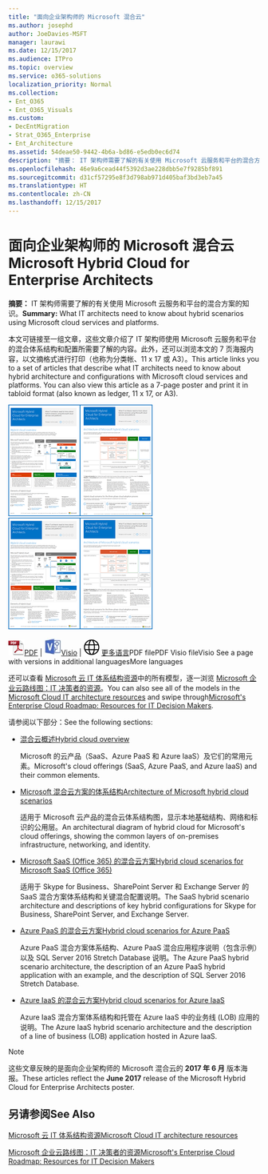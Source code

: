 ```yaml
---
title: "面向企业架构师的 Microsoft 混合云"
ms.author: josephd
author: JoeDavies-MSFT
manager: laurawi
ms.date: 12/15/2017
ms.audience: ITPro
ms.topic: overview
ms.service: o365-solutions
localization_priority: Normal
ms.collection:
- Ent_O365
- Ent_O365_Visuals
ms.custom:
- DecEntMigration
- Strat_O365_Enterprise
- Ent_Architecture
ms.assetid: 54deae50-9442-4b6a-bd86-e5edb0ec6d74
description: "摘要： IT 架构师需要了解的有关使用 Microsoft 云服务和平台的混合方案的知识。"
ms.openlocfilehash: 46e9a6cead44f5392d3ae228dbb5e7f9285bf891
ms.sourcegitcommit: d31cf57295e8f3d798ab971d405baf3bd3eb7a45
ms.translationtype: HT
ms.contentlocale: zh-CN
ms.lasthandoff: 12/15/2017
---
```

# <a name="microsoft-hybrid-cloud-for-enterprise-architects"></a><span data-ttu-id="57807-103">面向企业架构师的 Microsoft 混合云</span><span class="sxs-lookup"><span data-stu-id="57807-103">Microsoft Hybrid Cloud for Enterprise Architects</span></span>

 <span data-ttu-id="57807-104">**摘要：** IT 架构师需要了解的有关使用 Microsoft 云服务和平台的混合方案的知识。</span><span class="sxs-lookup"><span data-stu-id="57807-104">**Summary:** What IT architects need to know about hybrid scenarios using Microsoft cloud services and platforms.</span></span>
  
<span data-ttu-id="57807-p101">本文可链接至一组文章，这些文章介绍了 IT 架构师使用 Microsoft 云服务和平台的混合体系结构和配置所需要了解的内容。此外，还可以浏览本文的 7 页海报内容，以文摘格式进行打印（也称为分类帐、11 x 17 或 A3）。</span><span class="sxs-lookup"><span data-stu-id="57807-p101">This article links you to a set of articles that describe what IT architects need to know about hybrid architecture and configurations with Microsoft cloud services and platforms. You can also view this article as a 7-page poster and print it in tabloid format (also known as ledger, 11 x 17, or A3).</span></span>
  
<span data-ttu-id="57807-107">[![模型缩略图：Microsoft 混合云](images/Hybrid_Poster/Hybrid_Cloud_Thumbnail.png)](https://www.microsoft.com/download/details.aspx?id=54424
)</span><span class="sxs-lookup"><span data-stu-id="57807-107">[![Thumb image for the Microsoft hybrid cloud model](images/Hybrid_Poster/Hybrid_Cloud_Thumbnail.png)](https://www.microsoft.com/download/details.aspx?id=54424
)</span></span>
  
<span data-ttu-id="57807-108">![PDF 文件](images/Common_Images/PDFIcon.png)[PDF](https://go.microsoft.com/fwlink/p/?linkid=842082) | ![Visio 文件](images/Common_Images/VisioIcon.png)[Visio](https://go.microsoft.com/fwlink/p/?linkid=842083) | ![参阅包含其他语言版本的页面](images/Common_Images/GlobeIcon.png)
[更多语言](https://www.microsoft.com/download/details.aspx?id=54424)</span><span class="sxs-lookup"><span data-stu-id="57807-108">PDF filePDF  Visio fileVisio  See a page with versions in additional languagesMore languages</span></span>
  
<span data-ttu-id="57807-109">还可以查看 [Microsoft 云 IT 体系结构资源](microsoft-cloud-it-architecture-resources.md)中的所有模型，逐一浏览 [Microsoft 企业云路线图：IT 决策者的资源]((https://aka.ms/cloudarchitecture))。</span><span class="sxs-lookup"><span data-stu-id="57807-109">You can also see all of the models in the [Microsoft Cloud IT architecture resources](microsoft-cloud-it-architecture-resources.md) and swipe through[Microsoft's Enterprise Cloud Roadmap: Resources for IT Decision Makers]((https://aka.ms/cloudarchitecture)).</span></span>
  
<span data-ttu-id="57807-110">请参阅以下部分：</span><span class="sxs-lookup"><span data-stu-id="57807-110">See the following sections:</span></span>
  
- [<span data-ttu-id="57807-111">混合云概述</span><span class="sxs-lookup"><span data-stu-id="57807-111">Hybrid cloud overview</span></span>](hybrid-cloud-overview.md)
    
    <span data-ttu-id="57807-112">Microsoft 的云产品（SaaS、Azure PaaS 和 Azure IaaS）及它们的常用元素。</span><span class="sxs-lookup"><span data-stu-id="57807-112">Microsoft's cloud offerings (SaaS, Azure PaaS, and Azure IaaS) and their common elements.</span></span>
    
- [<span data-ttu-id="57807-113">Microsoft 混合云方案的体系结构</span><span class="sxs-lookup"><span data-stu-id="57807-113">Architecture of Microsoft hybrid cloud scenarios</span></span>](architecture-of-microsoft-hybrid-cloud-scenarios.md)
    
    <span data-ttu-id="57807-114">适用于 Microsoft 云产品的混合云体系结构图，显示本地基础结构、网络和标识的公用层。</span><span class="sxs-lookup"><span data-stu-id="57807-114">An architectural diagram of hybrid cloud for Microsoft's cloud offerings, showing the common layers of on-premises infrastructure, networking, and identity.</span></span>
    
- [<span data-ttu-id="57807-115">Microsoft SaaS (Office 365) 的混合云方案</span><span class="sxs-lookup"><span data-stu-id="57807-115">Hybrid cloud scenarios for Microsoft SaaS (Office 365)</span></span>](hybrid-cloud-scenarios-for-microsoft-saas-office-365.md)
    
    <span data-ttu-id="57807-116">适用于 Skype for Business、SharePoint Server 和 Exchange Server 的 SaaS 混合方案体系结构和关键混合配置说明。</span><span class="sxs-lookup"><span data-stu-id="57807-116">The SaaS hybrid scenario architecture and descriptions of key hybrid configurations for Skype for Business, SharePoint Server, and Exchange Server.</span></span>
    
- [<span data-ttu-id="57807-117">Azure PaaS 的混合云方案</span><span class="sxs-lookup"><span data-stu-id="57807-117">Hybrid cloud scenarios for Azure PaaS</span></span>](hybrid-cloud-scenarios-for-azure-paas.md)
    
    <span data-ttu-id="57807-118">Azure PaaS 混合方案体系结构、Azure PaaS 混合应用程序说明（包含示例）以及 SQL Server 2016 Stretch Database 说明。</span><span class="sxs-lookup"><span data-stu-id="57807-118">The Azure PaaS hybrid scenario architecture, the description of an Azure PaaS hybrid application with an example, and the description of SQL Server 2016 Stretch Database.</span></span>
    
- [<span data-ttu-id="57807-119">Azure IaaS 的混合云方案</span><span class="sxs-lookup"><span data-stu-id="57807-119">Hybrid cloud scenarios for Azure IaaS</span></span>](hybrid-cloud-scenarios-for-azure-iaas.md)
    
    <span data-ttu-id="57807-120">Azure IaaS 混合方案体系结构和托管在 Azure IaaS 中的业务线 (LOB) 应用的说明。</span><span class="sxs-lookup"><span data-stu-id="57807-120">The Azure IaaS hybrid scenario architecture and the description of a line of business (LOB) application hosted in Azure IaaS.</span></span>
    
> [!NOTE]
> <span data-ttu-id="57807-121">这些文章反映的是面向企业架构师的 Microsoft 混合云的 **2017 年 6 月** 版本海报。</span><span class="sxs-lookup"><span data-stu-id="57807-121">These articles reflect the **June 2017** release of the Microsoft Hybrid Cloud for Enterprise Architects poster.</span></span>
  
## <a name="see-also"></a><span data-ttu-id="57807-122">另请参阅</span><span class="sxs-lookup"><span data-stu-id="57807-122">See Also</span></span>

[<span data-ttu-id="57807-123">Microsoft 云 IT 体系结构资源</span><span class="sxs-lookup"><span data-stu-id="57807-123">Microsoft Cloud IT architecture resources</span></span>](microsoft-cloud-it-architecture-resources.md)

<span data-ttu-id="57807-124">[Microsoft 企业云路线图：IT 决策者的资源]((https://sway.com/FJ2xsyWtkJc2taRD))</span><span class="sxs-lookup"><span data-stu-id="57807-124">[Microsoft's Enterprise Cloud Roadmap: Resources for IT Decision Makers]((https://sway.com/FJ2xsyWtkJc2taRD))</span></span>



